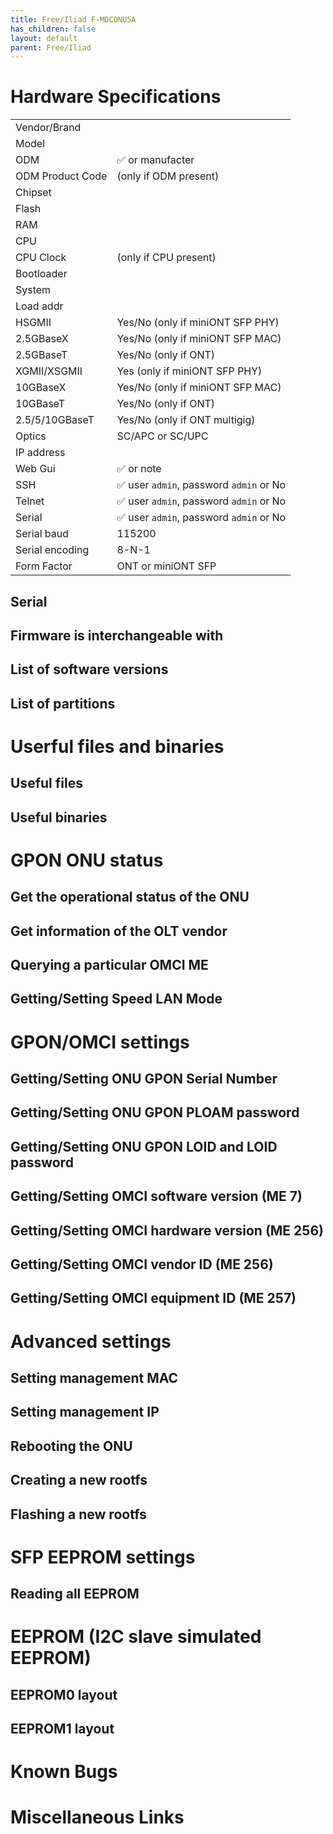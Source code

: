 ```yaml
---
title: Free/Iliad F-MDCONU5A
has_children: false
layout: default
parent: Free/Iliad
---
```


# Hardware Specifications

|                  |                                         |
| ---------------- | --------------------------------------- |
| Vendor/Brand     |                                         |
| Model            |                                         |
| ODM              | ✅ or manufacter                        |
| ODM Product Code | (only if ODM present)                   |
| Chipset          |                                         |
| Flash            |                                         |
| RAM              |                                         |
| CPU              |                                         |
| CPU Clock        | (only if CPU present)                   |
| Bootloader       |                                         |
| System           |                                         |
| Load addr        |                                         |
| HSGMII           | Yes/No (only if miniONT SFP PHY)        |
| 2.5GBaseX        | Yes/No (only if miniONT SFP MAC)        |
| 2.5GBaseT        | Yes/No (only if ONT)                    |
| XGMII/XSGMII     | Yes (only if miniONT SFP PHY)           |
| 10GBaseX         | Yes/No (only if miniONT SFP MAC)        |
| 10GBaseT         | Yes/No (only if ONT)                    |
| 2.5/5/10GBaseT   | Yes/No (only if ONT multigig)           |
| Optics           | SC/APC or SC/UPC                        |
| IP address       |                                         |
| Web Gui          | ✅ or note                              |
| SSH              | ✅ user `admin`, password `admin` or No |
| Telnet           | ✅ user `admin`, password `admin` or No |
| Serial           | ✅ user `admin`, password `admin` or No |
| Serial baud      | 115200                                  |
| Serial encoding  | 8-N-1                                   |
| Form Factor      | ONT or miniONT SFP                      |

## Serial

## Firmware is interchangeable with

## List of software versions

## List of partitions

# Userful files and binaries

## Useful files

## Useful binaries

# GPON ONU status

## Get the operational status of the ONU

## Get information of the OLT vendor

## Querying a particular OMCI ME

## Getting/Setting Speed LAN Mode

# GPON/OMCI settings

## Getting/Setting ONU GPON Serial Number

## Getting/Setting ONU GPON PLOAM password

## Getting/Setting ONU GPON LOID and LOID password

## Getting/Setting OMCI software version (ME 7)

## Getting/Setting OMCI hardware version (ME 256)

## Getting/Setting OMCI vendor ID (ME 256)

## Getting/Setting OMCI equipment ID (ME 257)

# Advanced settings

## Setting management MAC

## Setting management IP

## Rebooting the ONU

## Creating a new rootfs

## Flashing a new rootfs

# SFP EEPROM settings

## Reading all EEPROM

# EEPROM (I2C slave simulated EEPROM)

## EEPROM0 layout

## EEPROM1 layout

# Known Bugs

# Miscellaneous Links

